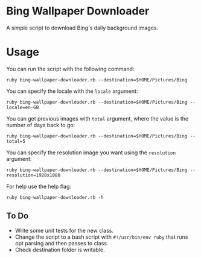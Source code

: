 # Bing Wallpaper Downloader
A simple script to download Bing's daily background images.

# Usage
You can run the script with the following command:

```
ruby bing-wallpaper-downloader.rb --destination=$HOME/Pictures/Bing
```

You can specify the locale with the `locale` argument:

```
ruby bing-wallpaper-downloader.rb --destination=$HOME/Pictures/Bing --locale=en-GB
```

You can get previous images with `total` argument, where the value is the number of days back to go: 

```
ruby bing-wallpaper-downloader.rb --destination=$HOME/Pictures/Bing --total=5
```

You can specify the resolution image you want using the `resolution` argument:

```
ruby bing-wallpaper-downloader.rb --destination=$HOME/Pictures/Bing --resolution=1920x1080
```

For help use the help flag:

```
ruby bing-wallpaper-downloader.rb -h
```

## To Do
- Write some unit tests for the new class.
- Change the script to a bash script with `#!/usr/bin/env ruby` that runs opt parsing and then passes to class.
- Check destination folder is writable.
